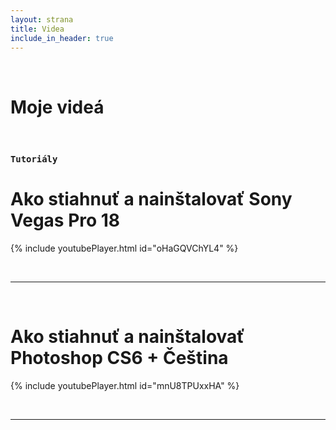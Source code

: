 ```yaml
---
layout: strana
title: Videa
include_in_header: true
---
```

<br>
<h1><strong><i class="fa-solid fa-video"></i> Moje videá</strong></h1>
<br>

### `Tutoriály`
# **Ako stiahnuť a nainštalovať Sony Vegas Pro 18**
{% include youtubePlayer.html id="oHaGQVChYL4" %}

<br>
<hr>
<br>

# **Ako stiahnuť a nainštalovať Photoshop CS6 + Čeština**
{% include youtubePlayer.html id="mnU8TPUxxHA" %}

<br>
<hr>
<br>
